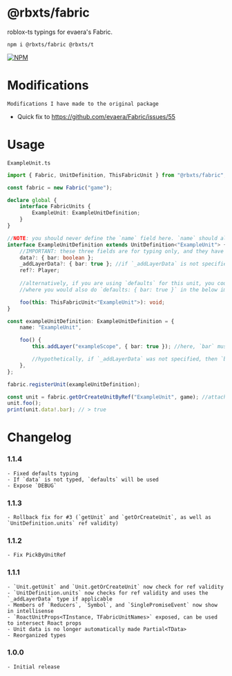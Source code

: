# @rbxts/fabric

roblox-ts typings for evaera's Fabric.

`npm i @rbxts/fabric @rbxts/t`

[![NPM](https://nodei.co/npm/@rbxts/fabric.png)](https://npmjs.org/package/@rbxts/fabric)

# Modifications

    Modifications I have made to the original package

- Quick fix to https://github.com/evaera/Fabric/issues/55

# Usage

`ExampleUnit.ts`

```ts
import { Fabric, UnitDefinition, ThisFabricUnit } from "@rbxts/fabric";

const fabric = new Fabric("game");

declare global {
	interface FabricUnits {
		ExampleUnit: ExampleUnitDefinition;
	}
}

//NOTE: you should never define the `name` field here. `name` should always be the same as the key in `FabricUnits`, which is done automatically for you.
interface ExampleUnitDefinition extends UnitDefinition<"ExampleUnit"> {
	//IMPORTANT: these three fields are for typing only, and they have to be optional so that the below implementation does not have to define them
	data?: { bar: boolean };
	_addLayerData?: { bar: true }; //if `_addLayerData` is not specified, `data` will be used.
	ref?: Player;
	
	//alternatively, if you are using `defaults` for this unit, you could omit the `data` field above and just add `defaults: { bar: boolean }`,
	//where you would also do `defaults: { bar: true }` in the below implementation of this interface

	foo(this: ThisFabricUnit<"ExampleUnit">): void;
}

const exampleUnitDefinition: ExampleUnitDefinition = {
	name: "ExampleUnit",

	foo() {
		this.addLayer("exampleScope", { bar: true }); //here, `bar` must equal `true`.

		//hypothetically, if `_addLayerData` was not specified, then `bar` would be able to be `true` OR `false`, since those are of type `boolean`.
	},
};

fabric.registerUnit(exampleUnitDefinition);

const unit = fabric.getOrCreateUnitByRef("ExampleUnit", game); //attach an ExampleUnit to `game`
unit.foo();
print(unit.data!.bar); // > true
```

# Changelog

### 1.1.4

    - Fixed defaults typing
	- If `data` is not typed, `defaults` will be used
	- Expose `DEBUG`

### 1.1.3

    - Rollback fix for #3 (`getUnit` and `getOrCreateUnit`, as well as `UnitDefinition.units` ref validity)

### 1.1.2

    - Fix PickByUnitRef

### 1.1.1

    - `Unit.getUnit` and `Unit.getOrCreateUnit` now check for ref validity
    - `UnitDefinition.units` now checks for ref validity and uses the `_addLayerData` type if applicable
    - Members of `Reducers`, `Symbol`, and `SinglePromiseEvent` now show in intellisense
    - `RoactUnitProps<TInstance, TFabricUnitNames>` exposed, can be used to intersect Roact props
    - Unit data is no longer automatically made Partial<TData>
    - Reorganized types

### 1.0.0

    - Initial release
